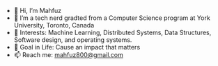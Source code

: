 - 👋 Hi, I’m Mahfuz
- 👀 I’m a tech nerd gradted from a Computer Science program at York University, Toronto, Canada
- 🌱 Interests: Machine Learning, Distributed Systems, Data Structures, Software design, and operating systems.
- 🥇 Goal in Life: Cause an impact that matters
- 📫 Reach me: mahfuz800@gmail.com
